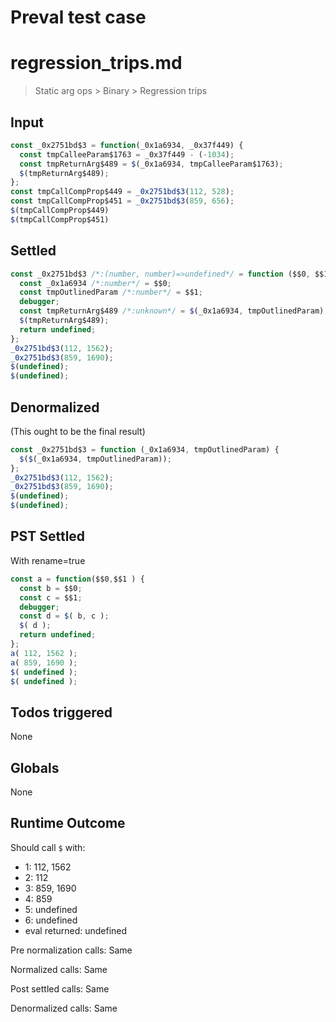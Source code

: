 # Preval test case

# regression_trips.md

> Static arg ops > Binary > Regression trips
>
>

## Input

`````js filename=intro
const _0x2751bd$3 = function(_0x1a6934, _0x37f449) {
  const tmpCalleeParam$1763 = _0x37f449 - (-1034);
  const tmpReturnArg$489 = $(_0x1a6934, tmpCalleeParam$1763);
  $(tmpReturnArg$489);
};
const tmpCallCompProp$449 = _0x2751bd$3(112, 528);
const tmpCallCompProp$451 = _0x2751bd$3(859, 656);
$(tmpCallCompProp$449)
$(tmpCallCompProp$451)
`````


## Settled


`````js filename=intro
const _0x2751bd$3 /*:(number, number)=>undefined*/ = function ($$0, $$1) {
  const _0x1a6934 /*:number*/ = $$0;
  const tmpOutlinedParam /*:number*/ = $$1;
  debugger;
  const tmpReturnArg$489 /*:unknown*/ = $(_0x1a6934, tmpOutlinedParam);
  $(tmpReturnArg$489);
  return undefined;
};
_0x2751bd$3(112, 1562);
_0x2751bd$3(859, 1690);
$(undefined);
$(undefined);
`````


## Denormalized
(This ought to be the final result)

`````js filename=intro
const _0x2751bd$3 = function (_0x1a6934, tmpOutlinedParam) {
  $($(_0x1a6934, tmpOutlinedParam));
};
_0x2751bd$3(112, 1562);
_0x2751bd$3(859, 1690);
$(undefined);
$(undefined);
`````


## PST Settled
With rename=true

`````js filename=intro
const a = function($$0,$$1 ) {
  const b = $$0;
  const c = $$1;
  debugger;
  const d = $( b, c );
  $( d );
  return undefined;
};
a( 112, 1562 );
a( 859, 1690 );
$( undefined );
$( undefined );
`````


## Todos triggered


None


## Globals


None


## Runtime Outcome


Should call `$` with:
 - 1: 112, 1562
 - 2: 112
 - 3: 859, 1690
 - 4: 859
 - 5: undefined
 - 6: undefined
 - eval returned: undefined

Pre normalization calls: Same

Normalized calls: Same

Post settled calls: Same

Denormalized calls: Same
